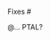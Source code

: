<!-- NOTE: The comments can be left as is as they don't end up in the final preview. -->

<!-- Add one or more issues below if already present. Otherwise, create one. -->
Fixes #

<!-- PR description. -->

<!-- Checklist or simple bullet list of things done in the PR. -->

<!-- Add steps to verify bug/feature. --> 

<!-- Attach a screenshot or GIF (optional) to illustrate the proposed change. -->

@... PTAL?
